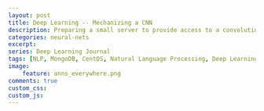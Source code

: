 ```yaml
---
layout: post
title: Deep Learning -- Mechanizing a CNN
description: Preparing a small server to provide access to a convolutional neural network through a Flask REST API.
categories: neural-nets
excerpt:
series: Deep Learning Journal
tags: [NLP, MongoDB, CentOS, Natural Language Processing, Deep Learning, Word Vectors, Convolutional Neural Networks]
image: 
    feature: anns_everywhere.png
comments: true
custom_css: 
custom_js: 
---
```


